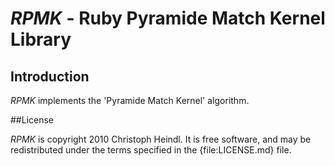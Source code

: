 # *RPMK* - Ruby Pyramide Match Kernel Library

## Introduction

*RPMK* implements the 'Pyramide Match Kernel' algorithm.

##License

*RPMK* is copyright 2010 Christoph Heindl. It is free software, and may be redistributed under the terms specified in the {file:LICENSE.md} file.
